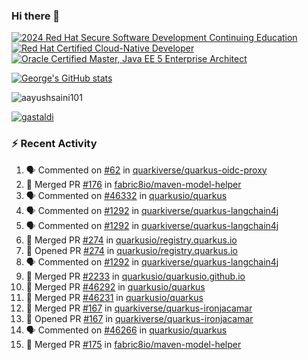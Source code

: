 ### Hi there 👋

<!--START_SECTION:badges-->
[![2024 Red Hat Secure Software Development Continuing Education](https://images.credly.com/size/110x110/images/36a76b78-c5bf-45cf-ac2c-48c3825260c7/blob)](http://www.credly.com/badges/c86e9a17-d2c3-4554-b890-7d0521710eb6 "2024 Red Hat Secure Software Development Continuing Education")
[![Red Hat Certified Cloud-Native Developer](https://images.credly.com/size/110x110/images/12ef4e4e-3d8d-4caf-9ab1-858c5bcb9619/image.png)](http://www.credly.com/badges/b6402e31-0894-48e6-b488-e2e551dcc809 "Red Hat Certified Cloud-Native Developer")
[![Oracle Certified Master, Java EE 5 Enterprise Architect](https://images.credly.com/size/110x110/images/1fa3549c-674c-4779-b3d6-d7d64eac2c23/Oracle-Certification-badge_OC-Master.png)](http://www.credly.com/badges/2565574e-b81d-410e-ab7d-24666ddcbe00 "Oracle Certified Master, Java EE 5 Enterprise Architect")
<!--END_SECTION:badges-->

[![George's GitHub stats](https://github-readme-stats.vercel.app/api?username=gastaldi&show=reviews,prs_merged&hide=contribs,prs&theme=transparent&show_icons=true)](https://github.com/anuraghazra/github-readme-stats)

<p align="left"> <img src="https://komarev.com/ghpvc/?username=gastaldi&label=Profile%20views&color=0e75b6&style=for-the-badge" alt="aayushsaini101" /> </p>

<p align="left"> <a href="https://github.com/ryo-ma/github-profile-trophy"><img src="https://github-profile-trophy.vercel.app/?username=gastaldi" alt="gastaldi" /></a> </p>

### :zap: Recent Activity

<!--START_SECTION:activity-->
1. 🗣 Commented on [#62](https://github.com/quarkiverse/quarkus-oidc-proxy/issues/62#issuecomment-2665388625) in [quarkiverse/quarkus-oidc-proxy](https://github.com/quarkiverse/quarkus-oidc-proxy)
2. 🎉 Merged PR [#176](https://github.com/fabric8io/maven-model-helper/pull/176) in [fabric8io/maven-model-helper](https://github.com/fabric8io/maven-model-helper)
3. 🗣 Commented on [#46332](https://github.com/quarkusio/quarkus/pull/46332#issuecomment-2665310141) in [quarkusio/quarkus](https://github.com/quarkusio/quarkus)
4. 🗣 Commented on [#1292](https://github.com/quarkiverse/quarkus-langchain4j/issues/1292#issuecomment-2663499173) in [quarkiverse/quarkus-langchain4j](https://github.com/quarkiverse/quarkus-langchain4j)
5. 🗣 Commented on [#1292](https://github.com/quarkiverse/quarkus-langchain4j/issues/1292#issuecomment-2663448845) in [quarkiverse/quarkus-langchain4j](https://github.com/quarkiverse/quarkus-langchain4j)
6. 🎉 Merged PR [#274](https://github.com/quarkusio/registry.quarkus.io/pull/274) in [quarkusio/registry.quarkus.io](https://github.com/quarkusio/registry.quarkus.io)
7. 💪 Opened PR [#274](https://github.com/quarkusio/registry.quarkus.io/pull/274) in [quarkusio/registry.quarkus.io](https://github.com/quarkusio/registry.quarkus.io)
8. 🗣 Commented on [#1292](https://github.com/quarkiverse/quarkus-langchain4j/issues/1292#issuecomment-2662791901) in [quarkiverse/quarkus-langchain4j](https://github.com/quarkiverse/quarkus-langchain4j)
9. 🎉 Merged PR [#2233](https://github.com/quarkusio/quarkusio.github.io/pull/2233) in [quarkusio/quarkusio.github.io](https://github.com/quarkusio/quarkusio.github.io)
10. 🎉 Merged PR [#46292](https://github.com/quarkusio/quarkus/pull/46292) in [quarkusio/quarkus](https://github.com/quarkusio/quarkus)
11. 🎉 Merged PR [#46231](https://github.com/quarkusio/quarkus/pull/46231) in [quarkusio/quarkus](https://github.com/quarkusio/quarkus)
12. 🎉 Merged PR [#167](https://github.com/quarkiverse/quarkus-ironjacamar/pull/167) in [quarkiverse/quarkus-ironjacamar](https://github.com/quarkiverse/quarkus-ironjacamar)
13. 💪 Opened PR [#167](https://github.com/quarkiverse/quarkus-ironjacamar/pull/167) in [quarkiverse/quarkus-ironjacamar](https://github.com/quarkiverse/quarkus-ironjacamar)
14. 🗣 Commented on [#46266](https://github.com/quarkusio/quarkus/pull/46266#issuecomment-2659390236) in [quarkusio/quarkus](https://github.com/quarkusio/quarkus)
15. 🎉 Merged PR [#175](https://github.com/fabric8io/maven-model-helper/pull/175) in [fabric8io/maven-model-helper](https://github.com/fabric8io/maven-model-helper)
<!--END_SECTION:activity-->

